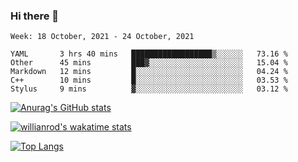 ### Hi there 👋

<!--

[![Anurag's GitHub stats](https://github-readme-stats.vercel.app/api?username=oerroot)](https://github.com/anuraghazra/github-readme-stats)
[![Anurag's GitHub stats](https://github-readme-stats.vercel.app/api?username=oerroot&count_private=true)
[![Anurag's GitHub stats](https://github-readme-stats.vercel.app/api?username=oerroot&show_icons=true&theme=tokyonight)
[![Top Langs](https://github-readme-stats.vercel.app/api/top-langs/?username=oerroot&layout=compact)](https://github.com/anuraghazra/github-readme-stats)

-->

<!--START_SECTION:waka-->
```text
Week: 18 October, 2021 - 24 October, 2021

YAML       3 hrs 40 mins   ██████████████████▒░░░░░░   73.16 % 
Other      45 mins         ███▓░░░░░░░░░░░░░░░░░░░░░   15.04 % 
Markdown   12 mins         █░░░░░░░░░░░░░░░░░░░░░░░░   04.24 % 
C++        10 mins         █░░░░░░░░░░░░░░░░░░░░░░░░   03.53 % 
Stylus     9 mins          ▓░░░░░░░░░░░░░░░░░░░░░░░░   03.12 % 
```
<!--END_SECTION:waka-->

[![Anurag's GitHub stats](https://github-readme-stats.vercel.app/api?username=oerroot&count_private=true&show_icons=true&hide_border=true&include_all_commits=true&theme=tokyonight)](https://github.com/anuraghazra/github-readme-stats)

[![willianrod's wakatime stats](https://github-readme-stats.vercel.app/api/wakatime?username=Oerroot&count_private=true&show_icons=true&hide_border=true&hide_title=true&theme=tokyonight)](https://github.com/anuraghazra/github-readme-stats)

[![Top Langs](https://github-readme-stats.vercel.app/api/top-langs/?username=oerroot&count_private=true&show_icons=true&hide_border=true&layout=compact&theme=tokyonight)](https://github.com/anuraghazra/github-readme-stats)

<!--

[![willianrod's wakatime stats](https://github-readme-stats.vercel.app/api/wakatime?username=Oerroot)](https://github.com/anuraghazra/github-readme-stats)

-->
